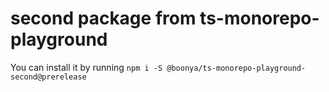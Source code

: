 # second package from ts-monorepo-playground

You can install it by running `npm i -S @boonya/ts-monorepo-playground-second@prerelease`
